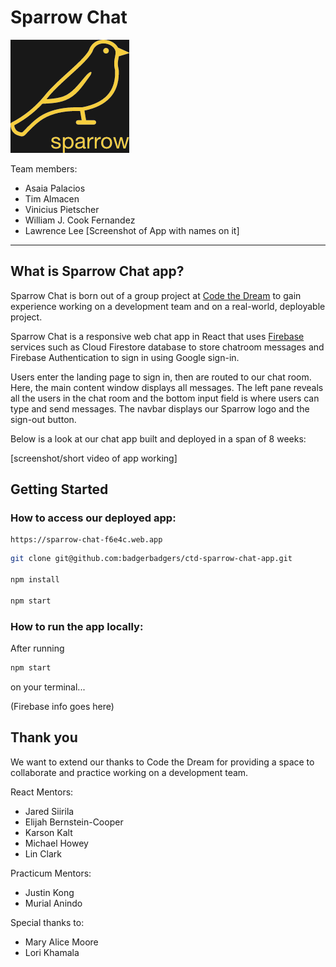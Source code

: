 # Sparrow Chat

![Sparrow Logo](./src/assets/sparrow-chat-logo-yellow-filledbg.png)


Team members:
- Asaia Palacios
- Tim Almacen
- Vinicius Pietscher
- William J. Cook Fernandez
- Lawrence Lee
[Screenshot of App with names on it]

---

## What is Sparrow Chat app?

Sparrow Chat is born out of a group project at [Code the Dream](https://learn.codethedream.org/sparrow-react-practicum/ "Code the Dream") to gain experience working on a development team and on a real-world, deployable project.

Sparrow Chat is a responsive web chat app in React that uses [Firebase](https://firebase.google.com/ "Firebase") services such as Cloud Firestore database to store chatroom messages and Firebase Authentication to sign in using Google sign-in.

Users enter the landing page to sign in, then are routed to our chat room. Here, the main content window displays all messages. The left pane reveals all the users in the chat room and the bottom input field is where users can type and send messages. The navbar displays our Sparrow logo and the sign-out button.

Below is a look at our chat app built and deployed in a span of 8 weeks:

[screenshot/short video of app working]

## Getting Started

### How to access our deployed app:

```live deployment
https://sparrow-chat-f6e4c.web.app
```

```bash
git clone git@github.com:badgerbadgers/ctd-sparrow-chat-app.git

npm install

npm start
```

### How to run the app locally:

After running

```bash
npm start
```

on your terminal...

(Firebase info goes here)

## Thank you

We want to extend our thanks to Code the Dream for providing a space to collaborate and practice working on a development team.

React Mentors:

- Jared Siirila
- Elijah Bernstein-Cooper
- Karson Kalt
- Michael Howey
- Lin Clark

Practicum Mentors:

- Justin Kong
- Murial Anindo

Special thanks to:
- Mary Alice Moore
- Lori Khamala

